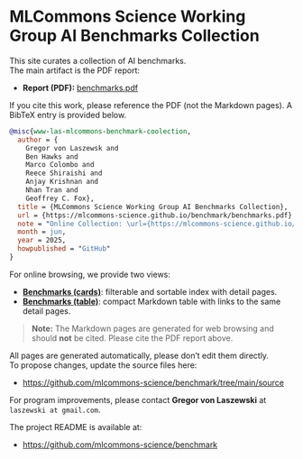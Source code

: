 # MLCommons Science Working Group AI Benchmarks Collection

This site curates a collection of AI benchmarks.  
The main artifact is the PDF report:

- **Report (PDF):** [benchmarks.pdf](benchmarks.pdf)

If you cite this work, please reference the PDF (not the Markdown pages). A BibTeX entry is provided below.

```bibtex
@misc{www-las-mlcommons-benchmark-coolection,
  author = {
    Gregor von Laszewsk and 
    Ben Hawks and 
    Marco Colombo and
    Reece Shiraishi and
    Anjay Krishnan and
    Nhan Tran and
    Geoffrey C. Fox},
  title = {MLCommons Science Working Group AI Benchmarks Collection},
  url = {https://mlcommons-science.github.io/benchmark/benchmarks.pdf}
  note = "Online Collection: \url={https://mlcommons-science.github.io/benchmark/}",
  month = jun,
  year = 2025,
  howpublished = "GitHub"
}
```

For online browsing, we provide two views:

- **[Benchmarks (cards)](md/benchmarks/)**: filterable and sortable index with detail pages.
- **[Benchmarks (table)](md/benchmarks_table)**: compact Markdown table with links to the same detail pages.

> **Note:** The Markdown pages are generated for web browsing and should **not** be cited. Please cite the PDF report above.

All pages are generated automatically, please don’t edit them directly.  
To propose changes, update the source files here:

- <https://github.com/mlcommons-science/benchmark/tree/main/source>

For program improvements, please contact **Gregor von Laszewski** at `laszewski at gmail.com`.

The project README is available at:

- <https://github.com/mlcommons-science/benchmark>
